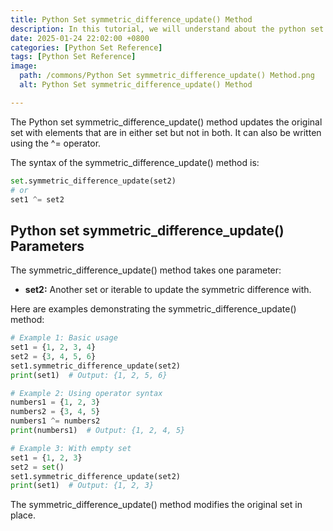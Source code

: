 ```yaml
---
title: Python Set symmetric_difference_update() Method 
description: In this tutorial, we will understand about the python set symmetric_difference_update() method and its uses.
date: 2025-01-24 22:02:00 +0800
categories: [Python Set Reference]
tags: [Python Set Reference]
image:
  path: /commons/Python Set symmetric_difference_update() Method.png
  alt: Python Set symmetric_difference_update() Method 

---
```


The Python set symmetric_difference_update() method updates the original set with elements that are in either set but not in both. It can also be written using the ^= operator.

The syntax of the symmetric_difference_update() method is:

```python
set.symmetric_difference_update(set2)
# or
set1 ^= set2
```

<script type="text/javascript">
	atOptions = {
		'key' : 'f934c5057f4cfe34762901514605d248',
		'format' : 'iframe',
		'height' : 180,
		'width' : 800,
		'params' : {}
	};
</script>
<script type="text/javascript" src="//www.highperformanceformat.com/f934c5057f4cfe34762901514605d248/invoke.js"></script>
## Python set symmetric_difference_update() Parameters

<script type="text/javascript">
	atOptions = {
		'key' : 'f934c5057f4cfe34762901514605d248',
		'format' : 'iframe',
		'height' : 180,
		'width' : 800,
		'params' : {}
	};
</script>
<script type="text/javascript" src="//www.highperformanceformat.com/f934c5057f4cfe34762901514605d248/invoke.js"></script>
The symmetric_difference_update() method takes one parameter:

<script type="text/javascript">
	atOptions = {
		'key' : 'f934c5057f4cfe34762901514605d248',
		'format' : 'iframe',
		'height' : 180,
		'width' : 800,
		'params' : {}
	};
</script>
<script type="text/javascript" src="//www.highperformanceformat.com/f934c5057f4cfe34762901514605d248/invoke.js"></script>
* **set2:** Another set or iterable to update the symmetric difference with.

Here are examples demonstrating the symmetric_difference_update() method:

```python
# Example 1: Basic usage
set1 = {1, 2, 3, 4}
set2 = {3, 4, 5, 6}
set1.symmetric_difference_update(set2)
print(set1)  # Output: {1, 2, 5, 6}

# Example 2: Using operator syntax
numbers1 = {1, 2, 3}
numbers2 = {3, 4, 5}
numbers1 ^= numbers2
print(numbers1)  # Output: {1, 2, 4, 5}

# Example 3: With empty set
set1 = {1, 2, 3}
set2 = set()
set1.symmetric_difference_update(set2)
print(set1)  # Output: {1, 2, 3}
```

The symmetric_difference_update() method modifies the original set in place.
